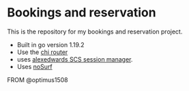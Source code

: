 # Bookings and reservation 

This is the repository for my bookings and reservation project.

- Built in go version 1.19.2
- Use the [chi router](github.com/go-chi/chi/v5)
- uses [alexedwards SCS session manager](github.com/alexedwards/scs/v2).
- Uses [noSurf](github.com/justinas/nosurf)


FROM @optimus1508 